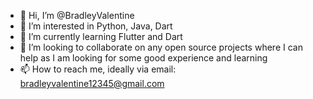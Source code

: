 - 👋 Hi, I’m @BradleyValentine
- 👀 I’m interested in Python, Java, Dart
- 🌱 I’m currently learning Flutter and Dart
- 💞️ I’m looking to collaborate on any open source projects where I can help as I am looking for some good experience and learning
- 📫 How to reach me, ideally via email: bradleyvalentine12345@gmail.com

<!---
BradleyValentine/BradleyValentine is a ✨ special ✨ repository because its `README.md` (this file) appears on your GitHub profile.
You can click the Preview link to take a look at your changes.
--->
